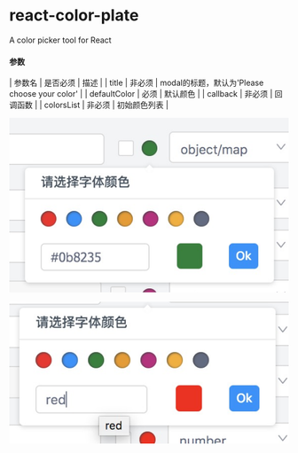 # react-color-plate
A color picker tool for React

#### 参数
| 参数名 | 是否必须 | 描述 |
| title | 非必须 | modal的标题，默认为'Please choose your color' |
| defaultColor | 必须 | 默认颜色 |
| callback | 非必须 | 回调函数 |
| colorsList | 非必须 | 初始颜色列表 |

![demo](static/images/demo1.jpeg)

![demo](static/images/demo2.jpeg)
